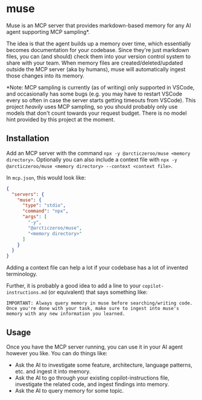# muse

Muse is an MCP server that provides markdown-based memory for any AI agent supporting MCP sampling*.

The idea is that the agent builds up a memory over time, which essentially becomes documentation for your codebase.
Since they're just markdown files, you can (and should) check them into your version control system to share with
your team.
When memory files are created/deleted/updated outside the MCP server (aka by humans), muse will automatically ingest
those changes into its memory.

*Note: MCP sampling is currently (as of writing) only supported in VSCode, and occasionally has some bugs
(e.g. you may have to restart VSCode every so often in case the server starts getting timeouts from VSCode). This
project _heavily_ uses MCP sampling, so you should probably only use models that don't count towards your
request budget. There is no model hint provided by this project at the moment.

## Installation

Add an MCP server with the command `npx -y @arcticzeroo/muse <memory directory>`. Optionally you can also include a 
context file with `npx -y @arcticzeroo/muse <memory directory> --context <context file>`.

In `mcp.json`, this would look like:

```json
{
  "servers": {
    "muse": {
      "type": "stdio",
      "command": "npx",
      "args": [
        "-y",
        "@arcticzeroo/muse",
        "<memory directory>"
      ]
    }
  }
}
```

Adding a context file can help a lot if your codebase has a lot of invented terminology.

Further, it is probably a good idea to add a line to your `copilot-instructions.md` (or equivalent) that says something like:

```
IMPORTANT: Always query memory in muse before searching/writing code. Once you're done with your task, make sure to ingest into muse's memory with any new information you learned.
```

## Usage

Once you have the MCP server running, you can use it in your AI agent however you like. You can do things like:
- Ask the AI to investigate some feature, architecture, language patterns, etc. and ingest it into memory.
- Ask the AI to go through your existing copilot-instructions file, investigate the related code, and ingest findings into memory.
- Ask the AI to query memory for some topic.